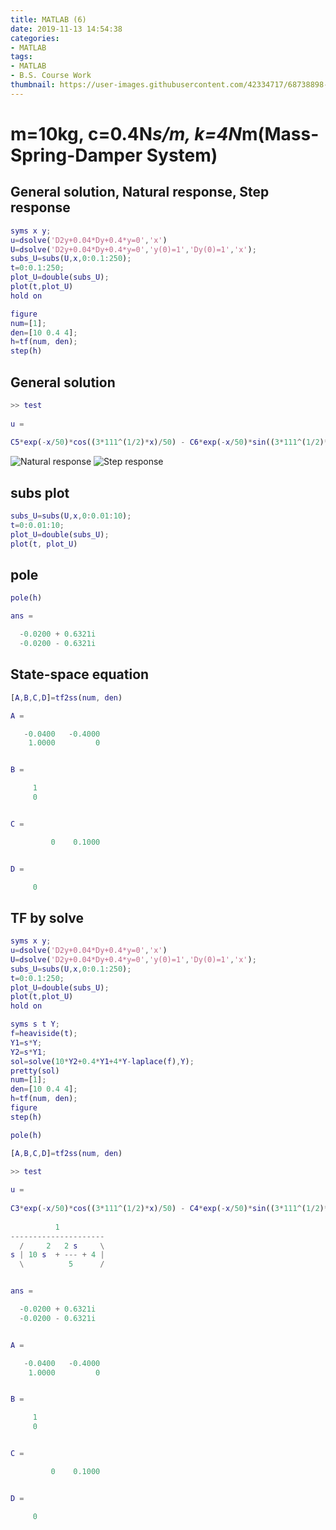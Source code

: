 ```yaml
---
title: MATLAB (6)
date: 2019-11-13 14:54:38
categories:
- MATLAB
tags:
- MATLAB
- B.S. Course Work
thumbnail: https://user-images.githubusercontent.com/42334717/68738898-dc249700-062a-11ea-8afc-2dc6aa9dbfdf.jpg
---
```

# m=10kg, c=0.4N*s/m, k=4N*m(Mass-Spring-Damper System)

## General solution, Natural response, Step response

~~~Matlab
syms x y;
u=dsolve('D2y+0.04*Dy+0.4*y=0','x')
U=dsolve('D2y+0.04*Dy+0.4*y=0','y(0)=1','Dy(0)=1','x');
subs_U=subs(U,x,0:0.1:250);
t=0:0.1:250;
plot_U=double(subs_U);
plot(t,plot_U)
hold on

figure
num=[1];
den=[10 0.4 4];
h=tf(num, den);
step(h)
~~~
<!-- more -->

## General solution

~~~Matlab
>> test
 
u =
 
C5*exp(-x/50)*cos((3*111^(1/2)*x)/50) - C6*exp(-x/50)*sin((3*111^(1/2)*x)/50)
~~~
![Natural response](https://user-images.githubusercontent.com/42334717/68739143-80a6d900-062b-11ea-8b3e-a2a0ed9aca27.jpg)
![Step response](https://user-images.githubusercontent.com/42334717/68738898-dc249700-062a-11ea-8afc-2dc6aa9dbfdf.jpg)

## subs plot

~~~Matlab
subs_U=subs(U,x,0:0.01:10);
t=0:0.01:10;
plot_U=double(subs_U);
plot(t, plot_U)
~~~

## pole

~~~Matlab
pole(h)

ans =

  -0.0200 + 0.6321i
  -0.0200 - 0.6321i
~~~

## State-space equation

~~~Matlab
[A,B,C,D]=tf2ss(num, den)

A =

   -0.0400   -0.4000
    1.0000         0


B =

     1
     0


C =

         0    0.1000


D =

     0
~~~

## TF by solve

~~~Matlab
syms x y;
u=dsolve('D2y+0.04*Dy+0.4*y=0','x')
U=dsolve('D2y+0.04*Dy+0.4*y=0','y(0)=1','Dy(0)=1','x');
subs_U=subs(U,x,0:0.1:250);
t=0:0.1:250;
plot_U=double(subs_U);
plot(t,plot_U)
hold on

syms s t Y;
f=heaviside(t);
Y1=s*Y;
Y2=s*Y1;
sol=solve(10*Y2+0.4*Y1+4*Y-laplace(f),Y);
pretty(sol)
num=[1];
den=[10 0.4 4];
h=tf(num, den);
figure
step(h)

pole(h)

[A,B,C,D]=tf2ss(num, den)
~~~

~~~Matlab
>> test
 
u =
 
C3*exp(-x/50)*cos((3*111^(1/2)*x)/50) - C4*exp(-x/50)*sin((3*111^(1/2)*x)/50)
 
          1
---------------------
  /     2   2 s     \
s | 10 s  + --- + 4 |
  \          5      /


ans =

  -0.0200 + 0.6321i
  -0.0200 - 0.6321i


A =

   -0.0400   -0.4000
    1.0000         0


B =

     1
     0


C =

         0    0.1000


D =

     0
~~~